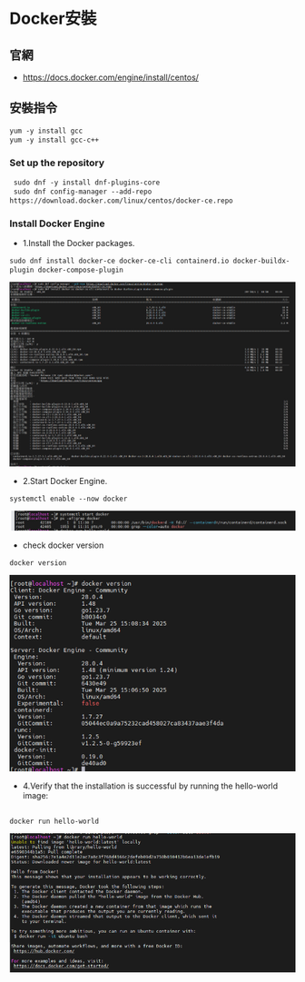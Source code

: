# Docker安裝

## 官網

- https://docs.docker.com/engine/install/centos/

## 安裝指令

```
yum -y install gcc
yum -y install gcc-c++
```

### Set up the repository
```
 sudo dnf -y install dnf-plugins-core
 sudo dnf config-manager --add-repo https://download.docker.com/linux/centos/docker-ce.repo
```

### Install Docker Engine

- 1.Install the Docker packages.

```
sudo dnf install docker-ce docker-ce-cli containerd.io docker-buildx-plugin docker-compose-plugin
```

![1](imgs/1.png)

- 2.Start Docker Engine.

```
systemctl enable --now docker
```
![2](imgs/2.png)

- check docker version
```
docker version
```

![4](imgs/4.png)

- 4.Verify that the installation is successful by running the hello-world image:
```
```

```
docker run hello-world
```

![3](imgs/3.png)

